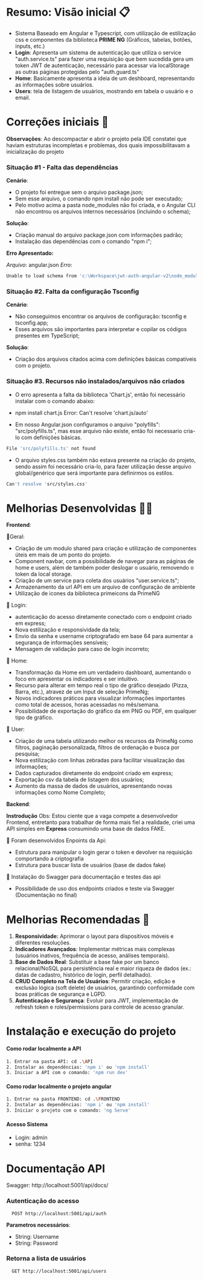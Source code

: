 
# Resumo: Visão inicial 📋

- Sistema Baseado em Angular e Typescript, com utilização de estilização css e componentes da biblioteca **PRIME NG** (Gráficos, tabelas, botões, inputs, etc.)
- **Login**: Apresenta um sistema de autenticação que utiliza o service "auth.service.ts" para fazer uma requisição que bem sucedida gera um token JWT de autenticação, necessário para acessar via localStorage as outras páginas protegidas pelo "auth.guard.ts"
- **Home**: Basicamente apresenta a ideia de um deshboard, representando as informações sobre usuários.
- **Users**: tela de listagem de usuários, mostrando em tabela o usuário e o email.

# Correções iniciais 🔧

**Observações**:
Ao descompactar e abrir o projeto pela IDE constatei que haviam estruturas incompletas e problemas, dos quais impossibilitavam a inicialização do projeto

### Situação #1 - Falta das dependências

**Cenário**:

- O projeto foi entregue sem o arquivo package.json;
- Sem esse arquivo, o comando npm install não pode ser executado;
- Pelo motivo acima a pasta node_modules não foi criada, e o Angular CLI não encontrou os arquivos internos necessários (incluindo o schema);

**Solução**:

- Criação manual do arquivo package.json com informações padrão;
- Instalação das dependências com o comando "npm i";

**Erro Apresentado:**

_Arquivo_: angular.json
_Erro_: 
```bash
Unable to load schema from 'c:\Workspace\jwt-auth-angular-v2\node_modules\@angular\cli\lib\config\schema.json': Schema not found: file:///c:/Workspace/jwt-auth-angular-v2/node_modules/@angular/cli/lib/config/schema.json.
```


### Situação #2. Falta da configuração Tsconfig

**Cenário**:

- Não conseguimos encontrar os arquivos de configuração: tsconfig e tsconfig.app;
- Esses arquivos são importantes para interpretar e copilar os códigos presentes em TypeScript;

**Solução**:

- Criação dos arquivos citados acima com definições básicas compatíveis com o projeto.

### Situação #3. Recursos não instalados/arquivos não criados

- O erro apresenta a falta da biblioteca 'Chart.js', então foi necessário instalar com o comando abaixo:
- npm install chart.js
  Error: Can't resolve 'chart.js/auto'

- Em nosso Angular.json configuramos o arquivo "polyfills": "src/polyfills.ts", mas esse arquivo não existe, então foi necessario cria-lo com definições básicas.
  
```bash
File 'src/polyfills.ts' not found
```
- O arquivo styles.css também não estava presente na criação do projeto, sendo assim foi necessário cria-lo, para fazer utilização desse arquivo global/genérico que será importante para definirmos os estilos.
  
```bash
Can't resolve 'src/styles.css'
```
# Melhorias Desenvolvidas 👨‍💻

**Frontend**:

📌Geral:

- Criação de um modulo shared para criação e utilização de componentes úteis em mais de um ponto do projeto.
- Component navbar, com a possibilidade de navegar para as páginas de home e users, além de também poder deslogar o usuário, removendo o token da local storage.
- Criação de um service para coleta dos usuários "user.service.ts";
- Armazenamento da url API em um arquivo de configuração de ambiente
- Utilização de icones da biblioteca primeicons da PrimeNG

📌 Login:

- autenticação do acesso diretamente conectado com o endpoint criado em express;
- Nova estilização e responsividade da tela;
- Envio da senha e username criptografado em base 64 para aumentar a segurança de informações sensíveis;
- Mensagem de validação para caso de login incorreto;

📌 Home:

- Transformação da Home em um verdadeiro dashboard, aumentando o foco em apresentar os indicadores e ser intuitivo.
- Recurso para alterar em tempo real o tipo de gráfico desejado (Pizza, Barra, etc.), atravez de um Input de seleção PrimeNg;
- Novos indicadores práticos para visualizar informações importantes como total de acessos, horas acessadas no mês/semana.
- Possibilidade de exportação do gráfico da em PNG ou PDF, em qualquer tipo de gráfico.

📌 User:

- Criação de uma tabela utilizando melhor os recursos da PrimeNg como filtros, paginação personalizada, filtros de ordenação e busca por pesquisa;
- Nova estilização com linhas zebradas para facilitar visualização das informações;
- Dados capturados diretamente do endpoint criado em express;
- Exportação csv da tabela de listagem dos usuários;
- Aumento da massa de dados de usuários, apresentando novas informações como Nome Completo;

**Backend**:

**Instrodução**
Obs: Estou ciente que a vaga compete a desenvolvedor Frontend, entretanto para trabalhar de forma mais fiel a realidade, criei uma API simples em **Express** consumindo uma base de dados FAKE.

📌 Foram desenvolvidos Enpoints da Api:

- Estrutura para manipular o login gerar o token e devolver na requisição comportando a criptografia
- Estrutura para buscar lista de usuários (base de dados fake)

📌 Instalação do Swagger para documentação e testes das api

- Possibilidade de uso dos endpoints criados e teste via Swagger
  (Documentação no final)

# Melhorias Recomendadas 🚀
1. **Responsividade:** Aprimorar o layout para dispositivos móveis e diferentes resoluções.
2. **Indicadores Avançados**: Implementar métricas mais complexas (usuários inativos, frequência de acesso, análises temporais).
3. **Base de Dados Real**: Substituir a base fake por um banco relacional/NoSQL para persistência real e maior riqueza de dados (ex.: datas de cadastro, histórico de login, perfil detalhado).
4. **CRUD Completo na Tela de Usuários**: Permitir criação, edição e exclusão lógica (soft delete) de usuários, garantindo conformidade com boas práticas de segurança e LGPD.
5. **Autenticação e Segurança**: Evoluir para JWT, implementação de refresh token e roles/permissions para controle de acesso granular.

# Instalação e execução do projeto 
#### Como rodar localmente a API


```bash
1. Entrar na pasta API: cd .\API
2. Instalar as dependências: 'npm i' ou 'npm install'
3. Iniciar a API com o comando: 'npm run dev'
```
#### Como rodar localmente o projeto angular


```bash
1. Entrar na pasta FRONTEND: cd .\FRONTEND
2. Instalar as dependências: 'npm i' ou 'npm install'
3. Iniciar o projeto com o comando: 'ng Serve'
```
#### Acesso Sistema

- Login: admin
- senha: 1234


# Documentação API
Swagger: http://localhost:5001/api/docs/

### Autenticação do acesso

```http
  POST http://localhost:5001/api/auth
```
**Parametros necessários**: 
- String: Username
- String: Password

### Retorna a lista de usuários

```http
  GET http://localhost:5001/api/users
```

